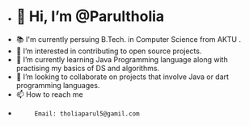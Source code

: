 - # 👋 Hi, I’m @Parultholia
- 📚 I'm currently persuing B.Tech. in Computer Science from AKTU .
- 👀 I’m interested in contributing to open source projects. 
- 🌱 I’m currently learning Java Programming language along with practising my basics of DS and algorithms.
- 💞️ I’m looking to collaborate on projects that involve Java or dart programming languages. 
- 📫 How to reach me 
-
           Email: tholiaparul5@gamil.com


